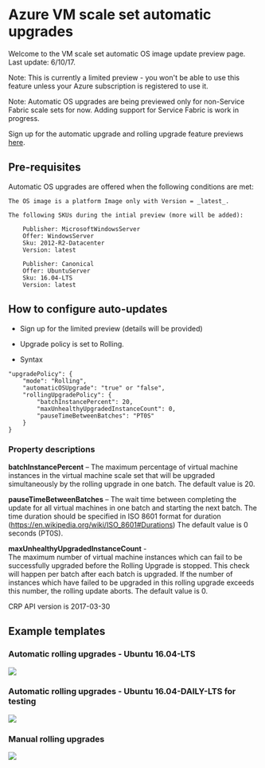 # Azure VM scale set automatic upgrades

Welcome to the VM scale set automatic OS image update preview page. Last update: 6/10/17.

Note: This is currently a limited preview - you won't be able to use this feature unless your Azure subscription is registered to use it.

Note: Automatic OS upgrades are being previewed only for non-Service Fabric scale sets for now. Adding support for Service Fabric is work in progress.

Sign up for the automatic upgrade and rolling upgrade feature previews [here](https://forms.office.com/Pages/ResponsePage.aspx?id=v4j5cvGGr0GRqy180BHbRynq-GTEl8lLqDPOris8e0JUMU9BQllYT1c5SzlIRlA4UTI0V0FUMDU3MC4u).

## Pre-requisites
Automatic OS upgrades are offered when the following conditions are met:

	The OS image is a platform Image only with Version = _latest_.
    
    The following SKUs during the intial preview (more will be added):
	
		Publisher: MicrosoftWindowsServer
		Offer: WindowsServer
		Sku: 2012-R2-Datacenter
		Version: latest
		
		Publisher: Canonical
		Offer: UbuntuServer
		Sku: 16.04-LTS
		Version: latest

	

## How to configure auto-updates

- Sign up for the limited preview (details will be provided)

- Upgrade policy is set to Rolling. 

- Syntax
```
"upgradePolicy": {
    "mode": "Rolling",
    "automaticOSUpgrade": "true" or "false",
	"rollingUpgradePolicy": {
		"batchInstancePercent": 20,
		"maxUnhealthyUpgradedInstanceCount": 0,
		"pauseTimeBetweenBatches": "PT0S"
	}
}
```
### Property descriptions
__batchInstancePercent__ – 
The maximum percentage of virtual machine instances in the virtual machine scale set that will be upgraded simultaneously by the rolling upgrade in one batch.
The default value is 20.


__pauseTimeBetweenBatches__ – 
The wait time between completing the update for all virtual machines in one batch and starting the next batch. 
The time duration should be specified in ISO 8601 format for duration (https://en.wikipedia.org/wiki/ISO_8601#Durations)
The default value is 0 seconds (PT0S).

__maxUnhealthyUpgradedInstanceCount__ -         
The maximum number of virtual machine instances which can fail to be successfully upgraded before the Rolling Upgrade is stopped.
This check will happen per batch after each batch is upgraded.
If the number of instances which have failed to be upgraded in this rolling upgrade exceeds this number, the rolling update aborts. The default value is 0.


CRP API version is 2017-03-30

## Example templates

### Automatic rolling upgrades - Ubuntu 16.04-LTS
<a href="https://portal.azure.com/#create/Microsoft.Template/uri/https%3A%2F%2Fraw.githubusercontent.com%2Fgbowerman%2Fazure-myriad%2Fmaster%2Fpreview%2Fupgrade%2Fautoupdate.json" target="_blank">
    <img src="http://azuredeploy.net/deploybutton.png"/>
</a>

### Automatic rolling upgrades - Ubuntu 16.04-DAILY-LTS for testing
<a href="https://portal.azure.com/#create/Microsoft.Template/uri/https%3A%2F%2Fraw.githubusercontent.com%2Fgbowerman%2Fazure-myriad%2Fmaster%2Fpreview%2Fupgrade%2Fdailyupdate.json" target="_blank">
    <img src="http://azuredeploy.net/deploybutton.png"/>
</a>

### Manual rolling upgrades

<a href="https://portal.azure.com/#create/Microsoft.Template/uri/https%3A%2F%2Fraw.githubusercontent.com%2Fgbowerman%2Fazure-myriad%2Fmaster%2Fpreview%2Fupgrade%2Fmanualupdate.json" target="_blank">
    <img src="http://azuredeploy.net/deploybutton.png"/>
</a>


